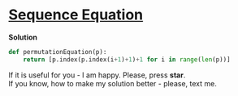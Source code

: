# [Sequence Equation](https://www.hackerrank.com/challenges/permutation-equation)

**Solution**
<br>
```python
def permutationEquation(p):
    return [p.index(p.index(i+1)+1)+1 for i in range(len(p))]
```

If it is useful for you - I am happy. Please, press **star**.
<br>
If you know, how to make my solution better - please, text me.
